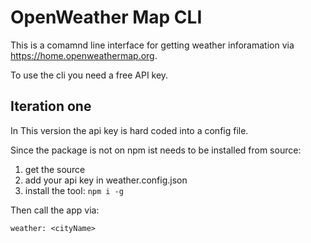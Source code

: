 # OpenWeather Map CLI
This is a comamnd line interface for getting weather inforamation via https://home.openweathermap.org.

To use the cli you need a free API key.

## Iteration one 
In This version the api key is hard coded into a config file. 

Since the package is not on npm ist needs to be installed from source:

1. get the source
2. add your api key in weather.config.json
3. install the tool: `npm i -g`

Then call the app via: 

`weather: <cityName>`